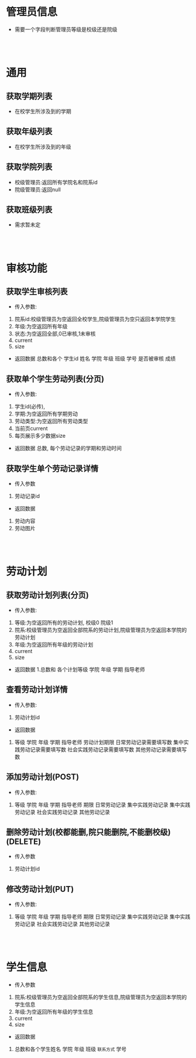 # 管理员信息
- 需要一个字段判断管理员等级是校级还是院级

<br>
<br>

# 通用
## 获取学期列表
- 在校学生所涉及到的学期
## 获取年级列表
- 在校学生所涉及到的年级
## 获取学院列表
- 校级管理员:返回所有学院名和院系id
- 院级管理员:返回null
## 获取班级列表
- 需求暂未定
<br>
<br>

# 审核功能
## 获取学生审核列表
- 传入参数:
1. 院系id:校级管理员为空返回全校学生,院级管理员为空只返回本学院学生
2. 年级:为空返回所有年级
3. 状态:为空返回全部,0已审核,1未审核
4. current
5. size
- 返回数据
总数和各个 学生id 姓名 学院 年级 班级 学号 是否被审核 成绩
## 获取单个学生劳动列表(分页)
- 传入参数:
1. 学生id(必传), 
2. 学期:为空返回所有学期劳动
3. 劳动类型:为空返回所有劳动类型
4. 当前页current
5. 每页展示多少数据size 
- 返回数据
总数,  每个劳动记录的学期和劳动时间

## 获取学生单个劳动记录详情
- 传入参数
1. 劳动记录id
- 返回数据
1. 劳动内容 
2. 劳动图片
<br>
<br>

# 劳动计划
## 获取劳动计划列表(分页)
- 传入参数:
1. 等级:为空返回所有的劳动计划, 校级0 院级1
2. 院系:校级管理员为空返回全部院系的劳动计划,院级管理员为空返回本学院的劳动计划
3. 年级:为空返回所有年级的劳动计划
4. current
5. size
- 返回数据
1.总数和 各个计划等级 学院 年级 学期 指导老师

## 查看劳动计划详情
- 传入参数:
1. 劳动计划id
- 返回数据
1. 等级 学院 年级 学期 指导老师 劳动计划期限 
日常劳动记录需要填写数 
集中实践劳动记录需要填写数 
社会实践劳动记录需要填写数 
其他劳动记录需要填写数

## 添加劳动计划(POST)
- 传入参数:
1. 等级 学院 年级 学期 指导老师 期限 日常劳动记录 集中实践劳动记录 集中实践劳动记录 社会实践劳动记录 其他劳动记录


## 删除劳动计划(校都能删,院只能删院,不能删校级)(DELETE)
- 传入参数
1. 劳动计划id

## 修改劳动计划(PUT)
- 传入参数:
1. 等级 学院 年级 学期 指导老师 期限 日常劳动记录 集中实践劳动记录 集中实践劳动记录 社会实践劳动记录 其他劳动记录

<br>
<br>

# 学生信息
- 传入参数
1. 院系:校级管理员为空返回全部院系的学生信息,院级管理员为空返回本学院的学生信息
2. 年级:为空返回所有年级的学生信息
3. current
4. size
- 返回数据
1. 总数和各个学生姓名 学院 年级 班级 `联系方式` 学号
